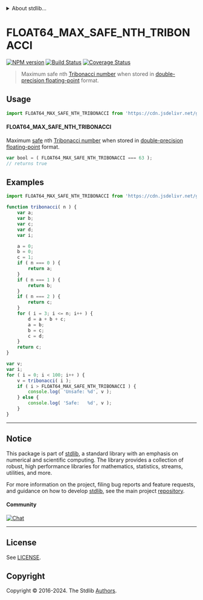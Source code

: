 <!--

@license Apache-2.0

Copyright (c) 2024 The Stdlib Authors.

Licensed under the Apache License, Version 2.0 (the "License");
you may not use this file except in compliance with the License.
You may obtain a copy of the License at

   http://www.apache.org/licenses/LICENSE-2.0

Unless required by applicable law or agreed to in writing, software
distributed under the License is distributed on an "AS IS" BASIS,
WITHOUT WARRANTIES OR CONDITIONS OF ANY KIND, either express or implied.
See the License for the specific language governing permissions and
limitations under the License.

-->


<details>
  <summary>
    About stdlib...
  </summary>
  <p>We believe in a future in which the web is a preferred environment for numerical computation. To help realize this future, we've built stdlib. stdlib is a standard library, with an emphasis on numerical and scientific computation, written in JavaScript (and C) for execution in browsers and in Node.js.</p>
  <p>The library is fully decomposable, being architected in such a way that you can swap out and mix and match APIs and functionality to cater to your exact preferences and use cases.</p>
  <p>When you use stdlib, you can be absolutely certain that you are using the most thorough, rigorous, well-written, studied, documented, tested, measured, and high-quality code out there.</p>
  <p>To join us in bringing numerical computing to the web, get started by checking us out on <a href="https://github.com/stdlib-js/stdlib">GitHub</a>, and please consider <a href="https://opencollective.com/stdlib">financially supporting stdlib</a>. We greatly appreciate your continued support!</p>
</details>

# FLOAT64_MAX_SAFE_NTH_TRIBONACCI

[![NPM version][npm-image]][npm-url] [![Build Status][test-image]][test-url] [![Coverage Status][coverage-image]][coverage-url] <!-- [![dependencies][dependencies-image]][dependencies-url] -->

> Maximum safe nth [Tribonacci number][tribonacci-number] when stored in [double-precision floating-point][ieee754] format.



<section class="usage">

## Usage

<!-- eslint-disable id-length -->

```javascript
import FLOAT64_MAX_SAFE_NTH_TRIBONACCI from 'https://cdn.jsdelivr.net/gh/stdlib-js/constants-float64-max-safe-nth-tribonacci@deno/mod.js';
```

#### FLOAT64_MAX_SAFE_NTH_TRIBONACCI

Maximum [safe][safe-integers] nth [Tribonacci number][tribonacci-number] when stored in [double-precision floating-point][ieee754] format.

<!-- eslint-disable id-length -->

```javascript
var bool = ( FLOAT64_MAX_SAFE_NTH_TRIBONACCI === 63 );
// returns true
```

</section>

<!-- /.usage -->

<section class="examples">

## Examples

<!-- eslint-disable id-length -->

<!-- eslint no-undef: "error" -->

```javascript
import FLOAT64_MAX_SAFE_NTH_TRIBONACCI from 'https://cdn.jsdelivr.net/gh/stdlib-js/constants-float64-max-safe-nth-tribonacci@deno/mod.js';

function tribonacci( n ) {
    var a;
    var b;
    var c;
    var d;
    var i;

    a = 0;
    b = 0;
    c = 1;
    if ( n === 0 ) {
        return a;
    }
    if ( n === 1 ) {
        return b;
    }
    if ( n === 2 ) {
        return c;
    }
    for ( i = 3; i <= n; i++ ) {
        d = a + b + c;
        a = b;
        b = c;
        c = d;
    }
    return c;
}

var v;
var i;
for ( i = 0; i < 100; i++ ) {
    v = tribonacci( i );
    if ( i > FLOAT64_MAX_SAFE_NTH_TRIBONACCI ) {
        console.log( 'Unsafe: %d', v );
    } else {
        console.log( 'Safe:   %d', v );
    }
}
```

</section>

<!-- /.examples -->

<!-- C interface documentation. -->



<!-- Section for related `stdlib` packages. Do not manually edit this section, as it is automatically populated. -->

<section class="related">

</section>

<!-- /.related -->

<!-- Section for all links. Make sure to keep an empty line after the `section` element and another before the `/section` close. -->


<section class="main-repo" >

* * *

## Notice

This package is part of [stdlib][stdlib], a standard library with an emphasis on numerical and scientific computing. The library provides a collection of robust, high performance libraries for mathematics, statistics, streams, utilities, and more.

For more information on the project, filing bug reports and feature requests, and guidance on how to develop [stdlib][stdlib], see the main project [repository][stdlib].

#### Community

[![Chat][chat-image]][chat-url]

---

## License

See [LICENSE][stdlib-license].


## Copyright

Copyright &copy; 2016-2024. The Stdlib [Authors][stdlib-authors].

</section>

<!-- /.stdlib -->

<!-- Section for all links. Make sure to keep an empty line after the `section` element and another before the `/section` close. -->

<section class="links">

[npm-image]: http://img.shields.io/npm/v/@stdlib/constants-float64-max-safe-nth-tribonacci.svg
[npm-url]: https://npmjs.org/package/@stdlib/constants-float64-max-safe-nth-tribonacci

[test-image]: https://github.com/stdlib-js/constants-float64-max-safe-nth-tribonacci/actions/workflows/test.yml/badge.svg?branch=main
[test-url]: https://github.com/stdlib-js/constants-float64-max-safe-nth-tribonacci/actions/workflows/test.yml?query=branch:main

[coverage-image]: https://img.shields.io/codecov/c/github/stdlib-js/constants-float64-max-safe-nth-tribonacci/main.svg
[coverage-url]: https://codecov.io/github/stdlib-js/constants-float64-max-safe-nth-tribonacci?branch=main

<!--

[dependencies-image]: https://img.shields.io/david/stdlib-js/constants-float64-max-safe-nth-tribonacci.svg
[dependencies-url]: https://david-dm.org/stdlib-js/constants-float64-max-safe-nth-tribonacci/main

-->

[chat-image]: https://img.shields.io/gitter/room/stdlib-js/stdlib.svg
[chat-url]: https://app.gitter.im/#/room/#stdlib-js_stdlib:gitter.im

[stdlib]: https://github.com/stdlib-js/stdlib

[stdlib-authors]: https://github.com/stdlib-js/stdlib/graphs/contributors

[umd]: https://github.com/umdjs/umd
[es-module]: https://developer.mozilla.org/en-US/docs/Web/JavaScript/Guide/Modules

[deno-url]: https://github.com/stdlib-js/constants-float64-max-safe-nth-tribonacci/tree/deno
[deno-readme]: https://github.com/stdlib-js/constants-float64-max-safe-nth-tribonacci/blob/deno/README.md
[umd-url]: https://github.com/stdlib-js/constants-float64-max-safe-nth-tribonacci/tree/umd
[umd-readme]: https://github.com/stdlib-js/constants-float64-max-safe-nth-tribonacci/blob/umd/README.md
[esm-url]: https://github.com/stdlib-js/constants-float64-max-safe-nth-tribonacci/tree/esm
[esm-readme]: https://github.com/stdlib-js/constants-float64-max-safe-nth-tribonacci/blob/esm/README.md
[branches-url]: https://github.com/stdlib-js/constants-float64-max-safe-nth-tribonacci/blob/main/branches.md

[stdlib-license]: https://raw.githubusercontent.com/stdlib-js/constants-float64-max-safe-nth-tribonacci/main/LICENSE

[safe-integers]: http://www.2ality.com/2013/10/safe-integers.html

[tribonacci-number]: https://en.wikipedia.org/wiki/Tribonacci_number

[ieee754]: https://en.wikipedia.org/wiki/IEEE_754-1985

<!-- <related-links> -->

<!-- </related-links> -->

</section>

<!-- /.links -->
